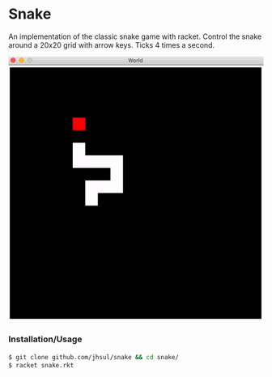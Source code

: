 # Snake
An implementation of the classic snake game with racket. Control the snake around a 20x20 grid with arrow keys. Ticks 4 times a second.

<p align="center">
	<img src="./resources/snake-gif.gif" alt="Insert gif here">
</p>

### Installation/Usage
```sh
$ git clone github.com/jhsul/snake && cd snake/
$ racket snake.rkt
```
